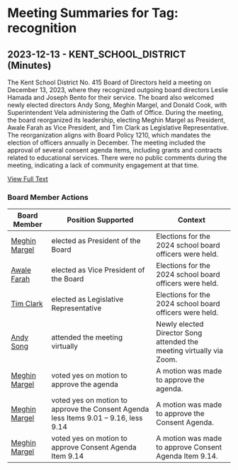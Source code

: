 # Meeting Summaries for Tag: recognition

## 2023-12-13 - KENT_SCHOOL_DISTRICT (Minutes)

The Kent School District No. 415 Board of Directors held a meeting on December 13, 2023, where they recognized outgoing board directors Leslie Hamada and Joseph Bento for their service. The board also welcomed newly elected directors Andy Song, Meghin Margel, and Donald Cook, with Superintendent Vela administering the Oath of Office. During the meeting, the board reorganized its leadership, electing Meghin Margel as President, Awale Farah as Vice President, and Tim Clark as Legislative Representative. The reorganization aligns with Board Policy 1210, which mandates the election of officers annually in December. The meeting included the approval of several consent agenda items, including grants and contracts related to educational services. There were no public comments during the meeting, indicating a lack of community engagement at that time.

[View Full Text](https://raw.githubusercontent.com/VoronoiPerspectives/WashingtonStateSchoolBoardExplorer/refs/heads/main/data/countries/usa/states/wa/counties/king/school_boards/kent_school_district/2023/processed/2023-12-13-board-minutes.txt)

### Board Member Actions

| Board Member | Position Supported | Context |
|--------------|--------------------|---------|
| [Meghin Margel](board_member_130.md) | elected as President of the Board | Elections for the 2024 school board officers were held. |
| [Awale Farah](board_member_131.md) | elected as Vice President of the Board | Elections for the 2024 school board officers were held. |
| [Tim Clark](board_member_132.md) | elected as Legislative Representative | Elections for the 2024 school board officers were held. |
| [Andy Song](board_member_134.md) | attended the meeting virtually | Newly elected Director Song attended the meeting virtually via Zoom. |
| [Meghin Margel](board_member_130.md) | voted yes on motion to approve the agenda | A motion was made to approve the agenda. |
| [Meghin Margel](board_member_130.md) | voted yes on motion to approve the Consent Agenda less Items 9.01 – 9.16, less 9.14 | A motion was made to approve the Consent Agenda. |
| [Meghin Margel](board_member_130.md) | voted yes on motion to approve Consent Agenda Item 9.14 | A motion was made to approve Consent Agenda Item 9.14. |

